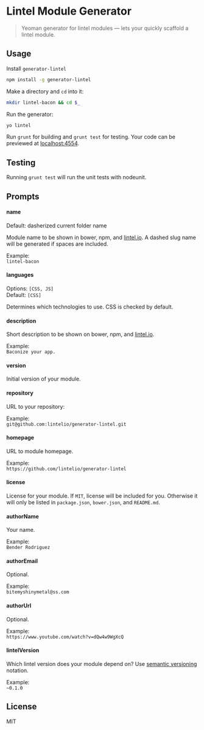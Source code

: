 Lintel Module Generator
=======================

> Yeoman generator for lintel modules — lets your quickly scaffold a lintel module.


## Usage
Install `generator-lintel`

```bash
npm install -g generator-lintel
```

Make a directory and `cd` into it:
```bash
mkdir lintel-bacon && cd $_
```

Run the generator:
```bash
yo lintel
```

Run `grunt` for building and `grunt test` for testing. Your code can be previewed at [localhost:4554](http://localhost:4554).


## Testing
Running `grunt test` will run the unit tests with nodeunit.

## Prompts

#### name
Default: dasherized current folder name  

Module name to be shown in bower, npm, and [lintel.io](http://lintel.io/modules). A dashed slug name will be generated if spaces are included.

Example:  
`lintel-bacon`

#### languages
Options: `[CSS, JS]`  
Default: `[CSS]`  

Determines which technologies to use. CSS is checked by default.

#### description
Short description to be shown on bower, npm, and [lintel.io](http://lintel.io/modules).

Example:  
`Baconize your app.`

#### version
Initial version of your module.

#### repository
URL to your repository:

Example:  
`git@github.com:lintelio/generator-lintel.git`

#### homepage
URL to module homepage.

Example:  
`https://github.com/lintelio/generator-lintel`

#### license
License for your module. If `MIT`, license will be included for you. Otherwise it will only be listed in `package.json`, `bower.json`, and `README.md`.

#### authorName
Your name.

Example:  
`Bender Rodriguez`

#### authorEmail
Optional.

Example:  
`bitemyshinymetal@ss.com`

#### authorUrl
Optional.

Example:  
`https://www.youtube.com/watch?v=dQw4w9WgXcQ`

#### lintelVersion
Which lintel version does your module depend on? Use [semantic versioning](http://semver.org/) notation.

Example:   
`~0.1.0`


## License
MIT
